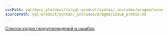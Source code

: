 ```yaml
---
vcsPath: yql/docs_yfm/docs/ru/yql-product/syntax/_includes/pragma/issue_protos.md
sourcePath: yql-product/syntax/_includes/pragma/issue_protos.md
---
```

[Список кодов предупреждений и ошибок](https://github.com/ydb-platform/ydb/blob/main/ydb/core/protos/issue_id.proto) 
